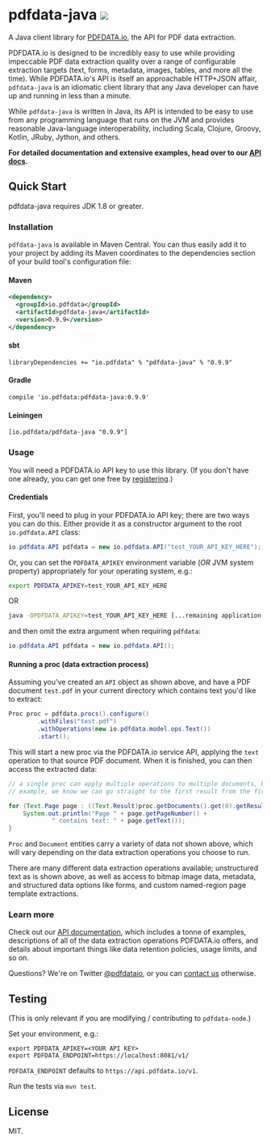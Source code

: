 # pdfdata-java ![](https://travis-ci.org/pdfdata/pdfdata-java.svg?branch=master)

A Java client library for [PDFDATA.io](https://www.pdfdata.io), the API for
PDF data extraction.

PDFDATA.io is designed to be incredibly easy to use while providing impeccable
PDF data extraction quality over a range of configurable extraction targets
(text, forms, metadata, images, tables, and more all the time). While
PDFDATA.io's API is itself an approachable HTTP+JSON affair, `pdfdata-java`
is an idiomatic client library that any Java developer can have up and running
in less than a minute.

While `pdfdata-java` is written in Java, its API is intended to be easy
to use from any programming language that runs on the JVM and provides
reasonable Java-language interoperability, including Scala, Clojure, Groovy,
Kotlin, JRuby, Jython, and others.

<strong>For detailed documentation and extensive examples, head over to our
[API docs](https://www.pdfdata.io/apidoc/).</strong>

## Quick Start

pdfdata-java requires JDK 1.8 or greater.

### Installation

`pdfdata-java` is available in Maven Central. You can thus easily add it to your
project by adding its Maven coordinates to the dependencies section of your
build tool's configuration file:

#### Maven

```xml
<dependency>
  <groupId>io.pdfdata</groupId>
  <artifactId>pdfdata-java</artifactId>
  <version>0.9.9</version>
</dependency>
```

#### sbt

```
libraryDependencies += "io.pdfdata" % "pdfdata-java" % "0.9.9"
```

#### Gradle

```
compile 'io.pdfdata:pdfdata-java:0.9.9'
```

#### Leiningen

```
[io.pdfdata/pdfdata-java "0.9.9"]
```

### Usage

You will need a PDFDATA.io API key to use this library. (If you don't have one
already, you can get one free by
[registering](https://www.pdfdata.io/register).)

#### Credentials

First, you'll need to plug in your PDFDATA.io API key; there are two ways you
can do this. Either provide it as a constructor argument to the root
`io.pdfdata.API` class:

```java
io.pdfdata.API pdfdata = new io.pdfdata.API("test_YOUR_API_KEY_HERE");
```

Or, you can set the `PDFDATA_APIKEY` environment variable (<em>OR</em> JVM system
property) appropriately for your operating system, e.g.:

```sh
export PDFDATA_APIKEY=test_YOUR_API_KEY_HERE
```

OR

```sh
java -DPDFDATA_APIKEY=test_YOUR_API_KEY_HERE [...remaining application arguments...]
```

and then omit the extra argument when requiring `pdfdata`:

```java
io.pdfdata.API pdfdata = new io.pdfdata.API();
```

#### Running a proc (data extraction process)

Assuming you've created an `API` object as shown above, and have a PDF document
`test.pdf` in your current directory which contains text you'd like to extract:

```java
Proc proc = pdfdata.procs().configure()
        .withFiles("test.pdf")
        .withOperations(new io.pdfdata.model.ops.Text())
        .start();
```

This will start a new proc via the PDFDATA.io service API, applying the `text`
operation to that source PDF document. When it is finished, you can then access
the extracted data:

```java
// a single proc can apply multiple operations to multiple documents, but in this
// example, we know we can go straight to the first result from the first document

for (Text.Page page : ((Text.Result)proc.getDocuments().get(0).getResults().get(0)).getData()) {
    System.out.println("Page " + page.getPageNumber() +
            " contains text: " + page.getText());
}
```

`Proc` and `Document` entities carry a variety of data not shown above, which will vary depending
on the data extraction operations you choose to run.

There are many different data extraction operations available; unstructured text
as is shown above, as well as access to bitmap image data, metadata, and
structured data options like forms, and custom named-region page template
extractions.

### Learn more

Check out our
[API documentation](https://www.pdfdata.io/apidoc/), which includes a tonne of
examples, descriptions of all of the data extraction operations PDFDATA.io
offers, and details about important things like data retention policies, usage
limits, and so on.

Questions? We're on Twitter [@pdfdataio](https://twitter.com/pdfdataio), or you
can [contact us](https://www.pdfdata.io/page/contact) otherwise.

## Testing

(This is only relevant if you are modifying / contributing to `pdfdata-node`.)

Set your environment, e.g.:

```
export PDFDATA_APIKEY=<YOUR API KEY>
export PDFDATA_ENDPOINT=https://localhost:8081/v1/
```

`PDFDATA_ENDPOINT` defaults to `https://api.pdfdata.io/v1`.

Run the tests via `mvn test`.

## License

MIT.
